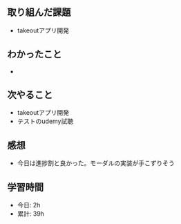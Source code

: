 ## 取り組んだ課題
- takeoutアプリ開発

## わかったこと
- 
    
## 次やること
- takeoutアプリ開発
- テストのudemy試聴

## 感想
- 今日は進捗割と良かった。モーダルの実装が手こずりそう

## 学習時間
- 今日: 2h
- 累計: 39h
